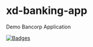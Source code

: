 # xd-banking-app

Demo Bancorp Application

[![Badges](https://demo.fianu.io/api/badges?project=fianulabs&repository=xd-trading-app)](https://demo.fianu.io/dbx/xd-trading-app)
